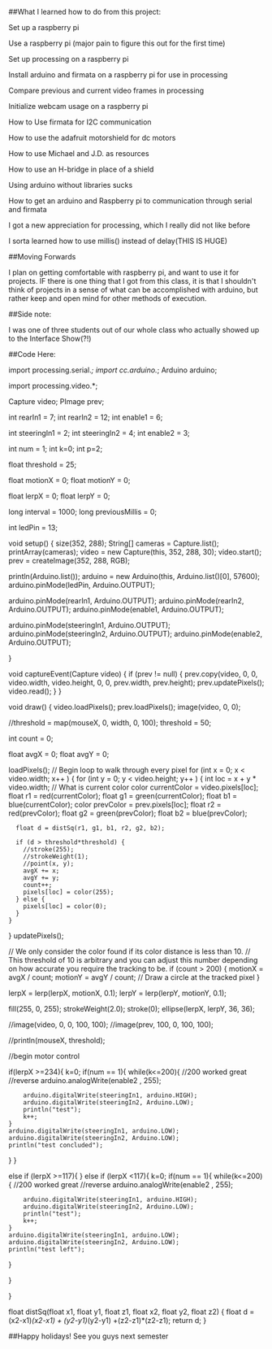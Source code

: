 ##What I learned how to do from this project:

Set up a raspberry pi

Use a raspberry pi (major pain to figure this out for the first time)

Set up processing on a raspberry pi

Install arduino and firmata on a raspberry pi for use in processing

Compare previous and current video frames in processing

Initialize webcam usage on a raspberry pi

How to Use firmata for I2C communication

How to use the adafruit motorshield for dc motors

How to use Michael and J.D. as resources

How to use an H-bridge in place of a shield

Using arduino without libraries sucks

How to get an arduino and Raspberry pi to communication through serial and firmata

I got a new appreciation for processing, which I really did not like before

I sorta learned how to use millis() instead of delay(THIS IS HUGE)

##Moving Forwards

I plan on getting comfortable with raspberry pi, and want to use it for projects. IF there is one thing that I got from this class, it is that I shouldn't think of projects in a sense of what can be accomplished with arduino, but rather keep and open mind for other methods of execution.

##Side note: 

I was one of three students out of our whole class who actually showed up to the Interface Show(?!)

##Code Here:



import processing.serial.*;
import cc.arduino.*;
Arduino arduino;

import processing.video.*;

Capture video;
PImage prev;

int rearIn1 = 7;
int rearIn2 = 12;
int enable1 = 6;

int steeringIn1 = 2;
int steeringIn2 = 4;
int enable2 = 3;

int num = 1;
int k=0; 
int p=2;

float threshold = 25;

float motionX = 0;
float motionY = 0;

float lerpX = 0;
float lerpY = 0;

long interval = 1000;
long previousMillis = 0;

int ledPin = 13;

void setup() {
  size(352, 288);
  String[] cameras = Capture.list();
  printArray(cameras);
  video = new Capture(this, 352, 288, 30);
  video.start();
  prev = createImage(352, 288, RGB);
  
  println(Arduino.list());
  arduino = new Arduino(this, Arduino.list()[0], 57600);
  arduino.pinMode(ledPin, Arduino.OUTPUT);
  
  arduino.pinMode(rearIn1, Arduino.OUTPUT);
  arduino.pinMode(rearIn2, Arduino.OUTPUT);
  arduino.pinMode(enable1, Arduino.OUTPUT);
  
  arduino.pinMode(steeringIn1, Arduino.OUTPUT);
  arduino.pinMode(steeringIn2, Arduino.OUTPUT);
  arduino.pinMode(enable2, Arduino.OUTPUT);
 
}





void captureEvent(Capture video) {
  if (prev != null) {
  prev.copy(video, 0, 0, video.width, video.height, 0, 0, prev.width, prev.height);
  prev.updatePixels();
  video.read();
}
}

void draw() {
  video.loadPixels();
  prev.loadPixels();
  image(video, 0, 0);
  


  //threshold = map(mouseX, 0, width, 0, 100);
  threshold = 50;


  int count = 0;
  
  float avgX = 0;
  float avgY = 0;

  loadPixels();
  // Begin loop to walk through every pixel
  for (int x = 0; x < video.width; x++ ) {
    for (int y = 0; y < video.height; y++ ) {
      int loc = x + y * video.width;
      // What is current color
      color currentColor = video.pixels[loc];
      float r1 = red(currentColor);
      float g1 = green(currentColor);
      float b1 = blue(currentColor);
      color prevColor = prev.pixels[loc];
      float r2 = red(prevColor);
      float g2 = green(prevColor);
      float b2 = blue(prevColor);

      float d = distSq(r1, g1, b1, r2, g2, b2); 

      if (d > threshold*threshold) {
        //stroke(255);
        //strokeWeight(1);
        //point(x, y);
        avgX += x;
        avgY += y;
        count++;
        pixels[loc] = color(255);
      } else {
        pixels[loc] = color(0);
      }
    }
  }
  updatePixels();

  // We only consider the color found if its color distance is less than 10. 
  // This threshold of 10 is arbitrary and you can adjust this number depending on how accurate you require the tracking to be.
  if (count > 200) { 
    motionX = avgX / count;
    motionY = avgY / count;
    // Draw a circle at the tracked pixel
  }
  
  lerpX = lerp(lerpX, motionX, 0.1); 
  lerpY = lerp(lerpY, motionY, 0.1); 
  
  fill(255, 0, 255);
  strokeWeight(2.0);
  stroke(0);
  ellipse(lerpX, lerpY, 36, 36);

  //image(video, 0, 0, 100, 100);
  //image(prev, 100, 0, 100, 100);

  //println(mouseX, threshold);
  
  //begin motor control

if(lerpX >=234){
  k=0;
    if(num == 1){
      while(k<=200){
        //200 worked great
        //reverse
        arduino.analogWrite(enable2 , 255);
    
        arduino.digitalWrite(steeringIn1, arduino.HIGH);
        arduino.digitalWrite(steeringIn2, Arduino.LOW);
        println("test");
        k++;
    }
    arduino.digitalWrite(steeringIn1, arduino.LOW);
    arduino.digitalWrite(steeringIn2, Arduino.LOW);
    println("test concluded");
  } 
}

else if (lerpX >=117){
}
else if (lerpX <117){
      k=0;
      if(num == 1){
      while(k<=200){
        //200 worked great
        //reverse
        arduino.analogWrite(enable2 , 255);
    
        arduino.digitalWrite(steeringIn1, arduino.HIGH);
        arduino.digitalWrite(steeringIn2, Arduino.LOW);
        println("test");
        k++;
    }
    arduino.digitalWrite(steeringIn1, arduino.LOW);
    arduino.digitalWrite(steeringIn2, Arduino.LOW);
    println("test left");
  } 
  
}

}
  
  
  


float distSq(float x1, float y1, float z1, float x2, float y2, float z2) {
  float d = (x2-x1)*(x2-x1) + (y2-y1)*(y2-y1) +(z2-z1)*(z2-z1);
  return d;
}

##Happy holidays! See you guys next semester
